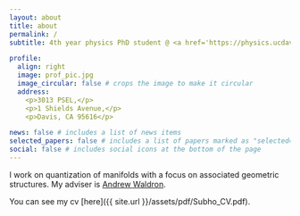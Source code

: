 ```yaml
---
layout: about
title: about
permalink: /
subtitle: 4th year physics PhD student @ <a href='https://physics.ucdavis.edu/'>UC Davis</a> 

profile:
  align: right
  image: prof_pic.jpg
  image_circular: false # crops the image to make it circular
  address: 
    <p>3013 PSEL,</p>
    <p>1 Shields Avenue,</p>
    <p>Davis, CA 95616</p>

news: false # includes a list of news items
selected_papers: false # includes a list of papers marked as "selected={true}"
social: false # includes social icons at the bottom of the page
---
```


I work on quantization of manifolds with a focus on associated geometric structures. My adviser is <a href='https://www.math.ucdavis.edu/people/general-profile?fac_id=wally'>Andrew Waldron</a>.

You can see my cv [here]({{ site.url }}/assets/pdf/Subho_CV.pdf).  